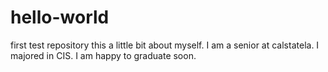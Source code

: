 # hello-world
first test repository 
this a little bit about myself. I am a senior at calstatela. I majored in CIS. I am happy to graduate soon. 
